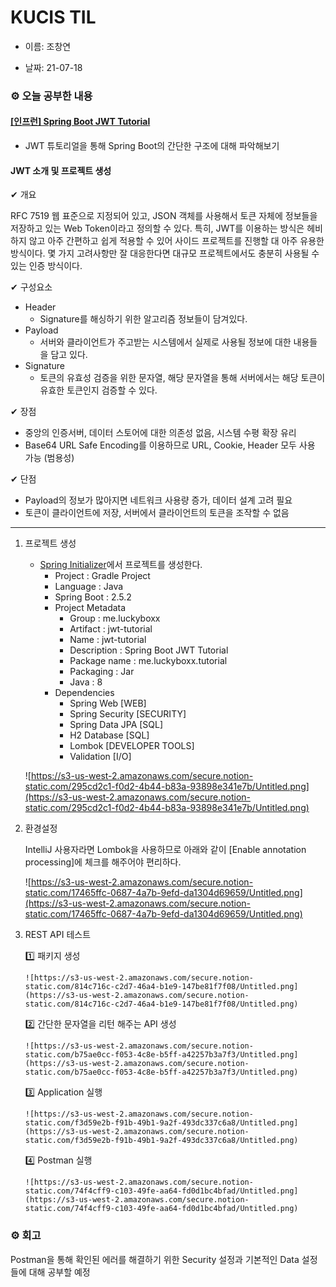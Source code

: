 # KUCIS TIL

- 이름: 조창연

- 날짜: 21-07-18

### ⚙️ 오늘 공부한 내용

#### [[인프런] Spring Boot JWT Tutorial](https://www.inflearn.com/course/%EC%8A%A4%ED%94%84%EB%A7%81%EB%B6%80%ED%8A%B8-jwt/dashboard)

- JWT 튜토리얼을 통해 Spring Boot의 간단한 구조에 대해 파악해보기

#### JWT 소개 및 프로젝트 생성

✔ 개요

RFC 7519 웹 표준으로 지정되어 있고, JSON 객체를 사용해서 토큰 자체에 정보들을 저장하고 있는 Web Token이라고 정의할 수 있다.
특히, JWT를 이용하는 방식은 헤비하지 않고 아주 간편하고 쉽게 적용할 수 있어 사이드 프로젝트를 진행할 대 아주 유용한 방식이다.
몇 가지 고려사항만 잘 대응한다면 대규모 프로젝트에서도 충분히 사용될 수 있는 인증 방식이다.

✔ 구성요소

- Header
  - Signature를 해싱하기 위한 알고리즘 정보들이 담겨있다.
- Payload
  - 서버와 클라이언트가 주고받는 시스템에서 실제로 사용될 정보에 대한 내용들을 담고 있다.
- Signature
  - 토큰의 유효성 검증을 위한 문자열, 해당 문자열을 통해 서버에서는 해당 토큰이 유효한 토큰인지 검증할 수 있다.

✔ 장점

- 중앙의 인증서버, 데이터 스토어에 대한 의존성 없음, 시스템 수평 확장 유리
- Base64 URL Safe Encoding를 이용하므로 URL, Cookie, Header 모두 사용 가능 (범용성)

✔ 단점

- Payload의 정보가 많아지면 네트워크 사용량 증가, 데이터 설계 고려 필요
- 토큰이 클라이언트에 저장, 서버에서 클라이언트의 토큰을 조작할 수 없음

---

1.  프로젝트 생성

    - [Spring Initializer](https://start.spring.io/)에서 프로젝트를 생성한다.
      - Project : Gradle Project
      - Language : Java
      - Spring Boot : 2.5.2
      - Project Metadata
        - Group : me.luckyboxx
        - Artifact : jwt-tutorial
        - Name : jwt-tutorial
        - Description : Spring Boot JWT Tutorial
        - Package name : me.luckyboxx.tutorial
        - Packaging : Jar
        - Java : 8
      - Dependencies
        - Spring Web [WEB]
        - Spring Security [SECURITY]
        - Spring Data JPA [SQL]
        - H2 Database [SQL]
        - Lombok [DEVELOPER TOOLS]
        - Validation [I/O]

    ![https://s3-us-west-2.amazonaws.com/secure.notion-static.com/295cd2c1-f0d2-4b44-b83a-93898e341e7b/Untitled.png](https://s3-us-west-2.amazonaws.com/secure.notion-static.com/295cd2c1-f0d2-4b44-b83a-93898e341e7b/Untitled.png)

2.  환경설정

    IntelliJ 사용자라면 Lombok을 사용하므로 아래와 같이 [Enable annotation processing]에 체크를 해주어야 편리하다.

    ![https://s3-us-west-2.amazonaws.com/secure.notion-static.com/17465ffc-0687-4a7b-9efd-da1304d69659/Untitled.png](https://s3-us-west-2.amazonaws.com/secure.notion-static.com/17465ffc-0687-4a7b-9efd-da1304d69659/Untitled.png)

3.  REST API 테스트

    1️⃣ 패키지 생성

        ![https://s3-us-west-2.amazonaws.com/secure.notion-static.com/814c716c-c2d7-46a4-b1e9-147be81f7f08/Untitled.png](https://s3-us-west-2.amazonaws.com/secure.notion-static.com/814c716c-c2d7-46a4-b1e9-147be81f7f08/Untitled.png)

    2️⃣ 간단한 문자열을 리턴 해주는 API 생성

        ![https://s3-us-west-2.amazonaws.com/secure.notion-static.com/b75ae0cc-f053-4c8e-b5ff-a42257b3a7f3/Untitled.png](https://s3-us-west-2.amazonaws.com/secure.notion-static.com/b75ae0cc-f053-4c8e-b5ff-a42257b3a7f3/Untitled.png)

    3️⃣ Application 실행

        ![https://s3-us-west-2.amazonaws.com/secure.notion-static.com/f3d59e2b-f91b-49b1-9a2f-493dc337c6a8/Untitled.png](https://s3-us-west-2.amazonaws.com/secure.notion-static.com/f3d59e2b-f91b-49b1-9a2f-493dc337c6a8/Untitled.png)

    4️⃣ Postman 실행

        ![https://s3-us-west-2.amazonaws.com/secure.notion-static.com/74f4cff9-c103-49fe-aa64-fd0d1bc4bfad/Untitled.png](https://s3-us-west-2.amazonaws.com/secure.notion-static.com/74f4cff9-c103-49fe-aa64-fd0d1bc4bfad/Untitled.png)

### ⚙️ 회고

Postman을 통해 확인된 에러를 해결하기 위한 Security 설정과 기본적인 Data 설정들에 대해 공부할 예정
